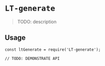 # `LT-generate`

> TODO: description

## Usage

```
const ltGenerate = require('LT-generate');

// TODO: DEMONSTRATE API
```
